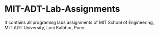# MIT-ADT-Lab-Assignments

It contains all programing labs assignments of MIT School of Engineering, MIT ADT University, Loni Kalbhor, Pune.
